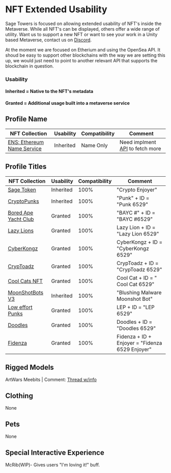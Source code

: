 
# NFT Extended Usability

Sage Towers is focused on allowing extended usability of NFT's inside the Metaverse. While all NFT's can be displayed, others offer a wide range of utility. Want us to support a new NFT or want to see your work in a Unity based Metaverse, contact us on [Discord](https://sagetowers.com).

At the moment we are focused on Etherium and using the OpenSea API. It shoud be easy to support other blockchains with the way we are setting this up, we would just need to point to another relevant API that supports the blockchain in question.

### Usability
#### Inherited = Native to the NFT's metadata
#### Granted = Additional usage built into a metaverse service 


## Profile Name
NFT Collection | Usability | Compatibility  | Comment
------------ | ------------- | ------------ | ------------ 
[ENS: Ethereum Name Service](https://opensea.io/collection/ens) | Inherited | Name Only | Need implment [API](https://github.com/ensdomains/ens-metadata-service) to fetch more
## Profile Titles

NFT Collection | Usability | Compatibility  | Comment
------------ | ------------- | ------------ | ------------ 
[Sage Token](https://opensea.io/collection/metaverse-player-titles) | Inherited | 100% | "Crypto Enjoyer"
[CryptoPunks](https://opensea.io/collection/cryptopunks) | Inherited | 100% | "Punk" + ID = "Punk 6529"
[Bored Ape Yacht Club](https://opensea.io/collection/boredapeyachtclub) | Granted | 100% | "BAYC #" + ID = "BAYC #6529"
[Lazy Lions](https://opensea.io/collection/lazy-lions) | Granted | 100% | Lazy Lion + ID = "Lazy Lion  6529"
[CyberKongz](https://opensea.io/collection/cyberkongz) | Granted | 100% |  CyberKongz + ID = "CyberKongz 6529"
[CrypToadz](https://opensea.io/collection/cryptoadz-by-gremplin) | Granted | 100% |  CrypToadz + ID = "CrypToadz 6529"
[Cool Cats NFT](https://opensea.io/collection/cool-cats-nft) | Granted | 100% |  Cool Cat + ID = " Cool Cat 6529"
[MoonShotBots V3](https://opensea.io/collection/moonshotbots-v3) | Inherited | 100% |  "Blushing Malware Moonshot Bot"
[Low effort Punks](https://opensea.io/collection/low-effort-punks) | Granted | 100% |  LEP + ID = "LEP 6529"
[Doodles](https://opensea.io/collection/doodles-official) | Granted | 100% |  Doodles + ID = "Doodles 6529"
[Fidenza](https://opensea.io/collection/fidenza-by-tyler-hobbs) | Granted | 100% |  Fidenza + ID + Enjoyer = "Fidenza 6529 Enjoyer"

## Rigged Models
ArtWars
Meebits | Comment: [Thread w/info](https://twitter.com/dankvr/status/1455909248035082242)

## Clothing 
None

## Pets 
None

## Special Interactive Experience
McRib(WIP)- Gives users "I'm loving it!" buff.

